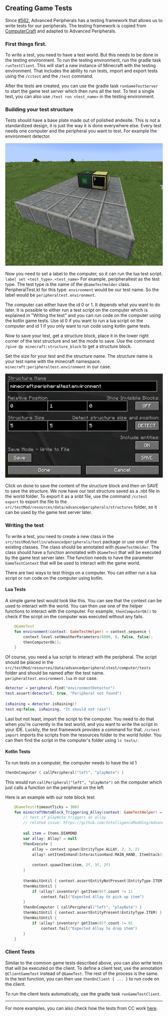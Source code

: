## Creating Game Tests

Since [#562](https://github.com/IntelligenceModding/AdvancedPeripherals/pull/562), Advanced Peripherals has a testing framework that allows us to write tests for our peripherals.
The testing framework is copied from [ComputerCraft](https://github.com/cc-tweaked/CC-Tweaked) and adapted to Advanced Peripherals.

### First things first.

To write a test, you need to have a test world. But this needs to be done in the testing environment.
To run the testing environment, run the gradle task `runTestClient`. This will start a new instance of Minecraft with the testing environment.
That includes the ability to run tests, import and export tests using the `/cctest` and the `/test` command.

After the tests are created, you can use the gradle task `runGameTestServer` to start the game test server which then runs all the test.
To test a single test, you can also use `/test run <test_name>` in the testing environment.

### Building your test structure

Tests should have a base plate made out of polished andesite. This is not a standardized design, it is just the way it is done everywhere else.
Every test needs one computer and the peripheral you want to test. For example the environment detector.

![assets/img.png](assets/img.png)

Now you need to set a label to the computer, so it can run the lua test script.
`label set <test_type>.<test_name>`
For example, peripheraltest as the test type. The test type is the name of the `@GameTestHolder` class. PeripheralTest.kt for this type.
`environment` would be our test name. So the label would be `peripheraltest.environment`.

The computer can either have the id 0 or 1. It depends what you want to do later.
It is possible to either run a test script on the computer which is explained in "Writing the test" and you can run
code on the computer using the kotlin game tests.
Use id 0 if you want to run a lua script on the computer and id 1 if you only want to run code using kotlin game tests.

Now to save your test, get a structure block, place it in the lower right corner of the test structure and set the mode to save.
Use the command `/give @p minecraft:structure_block` to get a structure block.

Set the size for your test and the structure name. The structure name is your test name with the minecraft namespace. `minecraft:peripheraltest.environment` in our case.

![assets/img_1.png](assets/img_1.png)

Click on done to save the content of the structure block and then on SAVE to save the structure.
We now have our test structure saved as a .nbt file in the world folder. To export it as a snbt file, use the command `/cctest export`
to export the file to the `src/testMod/resources/data/advancedperipherals/structures` folder, so it can be used by the game test server later.

### Writing the test

To write a test, you need to create a new class in the `src/testMod/kotlin/advancedperipherals/test` package or use one of the existing classes.
The class should be annotated with `@GameTestHolder`.
The class should have a function annotated with `@GameTest` that will be executed by the game test server later.
The function needs to have the parameter `GameTestContext` that will be used to interact with the game world.

There are two ways to test things on a computer. You can either run a lua script or run code on the computer using kotlin.

#### Lua Tests

A simple game test would look like this. You can see that the context can be used to interact with the world.
You can then use one of the helper functions to interact with the computer. For example, `thenComputerOk()` to check if the script on the computer was executed without any fails.
```kt
    @GameTest
    fun environment(context: GameTestHelper) = context.sequence {
        context.level.setWeatherParameters(6000, 0, false, false);
        thenComputerOk();
    }
```

Of course, you need a lua script to interact with the peripheral. 
The script should be placed in the `src/testMod/resources/data/advancedperipheralstest/computer/tests` folder and should be named after the test name.
`peripheraltest.environment.lua` in our case.

```lua
detector = peripheral.find("environmentDetector")
test.assert(detectorl, true, "Peripheral not found")

isRaining = detector.isRaining()
test.eq(false, isRaining, "It should not rain")
```

Last but not least, import the script to the computer. You need to do that when you're currently in the test world, and you want to write the script in your IDE.
Luckily, the test framework provides a command for that.
`/cctest import` imports the scripts from the resources folder to the world folder.
You can then find the script in the computer's folder using `ls tests/`.


#### Kotlin Tests

To run tests on a computer, the computer needs to have the id 1

```kt
thenOnComputer { callPeripheral("left", "playNote") }
```

This would run `callPeripheral("left", "playNote")` on the computer which just calls a function on the peripheral on the left

Here is an example with our note block test

```kt
    @GameTest(timeoutTicks = 300)
    fun minecraftNoteBlock_Triggering_Allay(context: GameTestHelper) = context.sequence {
        // test if playNote triggers an allay
        // related issue: https://github.com/IntelligenceModding/AdvancedPeripherals/issues/603

        val item = Items.DIAMOND
        var allay: Allay? = null
        thenExecute {
            allay = context.spawn(EntityType.ALLAY, 2, 3, 2)
            allay?.setItemInHand(InteractionHand.MAIN_HAND, ItemStack(item))

            context.spawnItem(item, 2f, 3f, 2f)
        }

        thenWaitUntil { context.assertEntityNotPresent(EntityType.ITEM) }
        thenWaitUntil {
            if (allay?.inventory?.getItem(0)?.count != 1)
                context.fail("Expected Allay to pick up item")
        }
        thenOnComputer { callPeripheral("left", "playNote") }
        thenWaitUntil { context.assertEntityPresent(EntityType.ITEM) }
        thenWaitUntil {
            if (allay?.inventory?.getItem(0)?.count != 0)
                context.fail("Expected Allay to drop item")
        }
    }
```

### Client Tests

Similar to the common game tests described above, you can also write tests that will be executed on the client.
To define a client test, use the annotation `@ClientGameTest` instead of `@GameTest`. The rest of the process is the same.
In the test function, you can then use `thenOnClient { ... }` to run code on the client.

To run the client tests automatically, use the gradle task `runGameTestClient`.

---

For more examples, you can also check how the tests from CC work [here](https://github.com/cc-tweaked/CC-Tweaked/tree/mc-1.19.2/src/testMod/kotlin/dan200/computercraft/gametest).